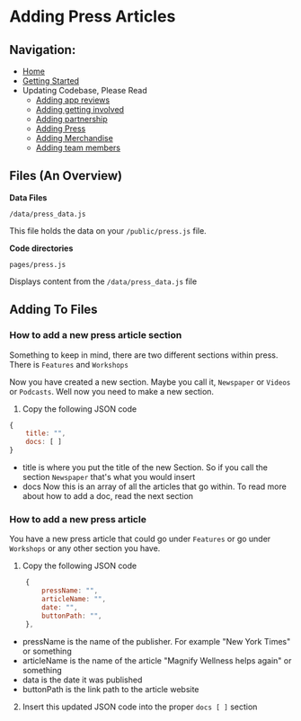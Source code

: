 # Adding Press Articles

## Navigation:
- [Home](README.md)
- [Getting Started](getting-started.md)
- Updating Codebase, Please Read
    - [Adding app reviews](adding-app-reviews.md)
    - [Adding getting involved](adding-getting-involved.md)
    - [Adding partnership](adding-partners.md)
    - [Adding Press](adding-press.md)
    - [Adding Merchandise](adding-merchandise.md)
    - [Adding team members](adding-team-member.md)

## Files (An Overview)

**Data Files**

`/data/press_data.js`

This file holds the data on your `/public/press.js` file. 

**Code directories**

`pages/press.js`

Displays content from the `/data/press_data.js` file

## Adding To Files

### How to add a new press article section

Something to keep in mind, there are two different sections within press. There is `Features` and `Workshops`

Now you have created a new section. Maybe you call it, `Newspaper` or `Videos` or `Podcasts`. Well now you need to make a new section.

1. Copy the following JSON code

```javascript
{
    title: "",
    docs: [ ]
}
```

- title is where you put the title of the new Section. So if you call the section `Newspaper` that's what you would insert
- docs Now this is an array of all the articles that go within. To read more about how to add a doc, read the next section

### How to add a new press article

You have a new press article that could go under `Features` or go under `Workshops` or any other section you have.

1. Copy the following JSON code

```javascript
    {
        pressName: "",
        articleName: "",
        date: "",
        buttonPath: "",
    },
```

- pressName is the name of the publisher. For example "New York Times" or something
- articleName is the name of the article "Magnify Wellness helps again" or something
- data is the date it was published 
- buttonPath is the link path to the article website

2. Insert this updated JSON code into the proper `docs [ ]` section
